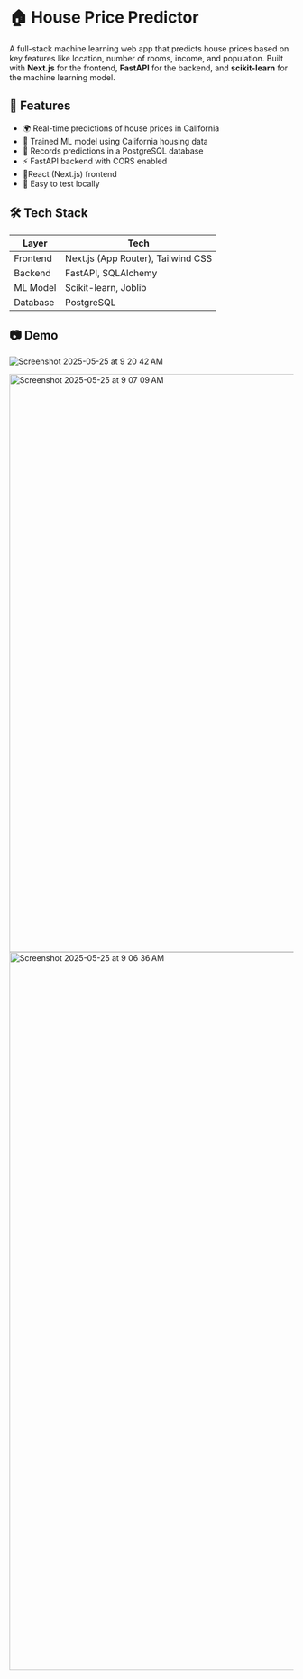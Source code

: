 # 🏠 House Price Predictor

A full-stack machine learning web app that predicts house prices based on key features like location, number of rooms, income, and population. Built with **Next.js** for the frontend, **FastAPI** for the backend, and **scikit-learn** for the machine learning model.

## 🚀 Features

- 🌍 Real-time predictions of house prices in California
- 🧠 Trained ML model using California housing data
- 💾 Records predictions in a PostgreSQL database
- ⚡ FastAPI backend with CORS enabled
- 🎯React (Next.js) frontend
- 🧪 Easy to test locally

## 🛠️ Tech Stack

| Layer       | Tech                            |
|-------------|---------------------------------|
| Frontend    | Next.js (App Router), Tailwind CSS |
| Backend     | FastAPI, SQLAlchemy             |
| ML Model    | Scikit-learn, Joblib            |
| Database    | PostgreSQL                      |

## 📷 Demo
![Screenshot 2025-05-25 at 9 20 42 AM](https://github.com/user-attachments/assets/f445626c-44ed-4eb8-a829-77de1a5eb56c) 


<img width="1024" alt="Screenshot 2025-05-25 at 9 07 09 AM" src="https://github.com/user-attachments/assets/508c529a-596e-4380-9c01-4e62714c8452" />

<img width="1272" alt="Screenshot 2025-05-25 at 9 06 36 AM" src="https://github.com/user-attachments/assets/0d7348e5-f2e8-43d2-8f23-87b59a19c045" />



